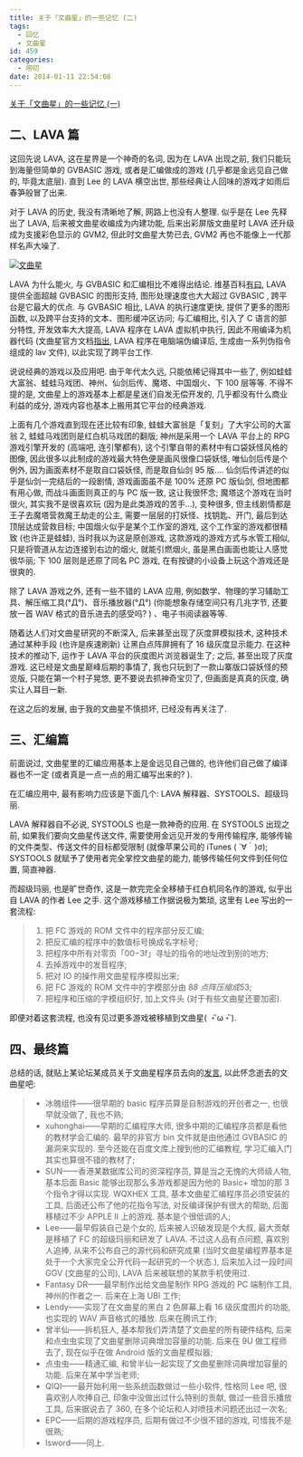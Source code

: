 ```yaml
---
title: 关于「文曲星」的一些记忆 (二)
tags:
  - 回忆
  - 文曲星
id: 459
categories:
  - 唠叨
date: 2014-01-11 22:54:08
---
```


[关于「文曲星」的一些记忆 (一)](//beamnote.com/2013/wenquxing-1/)

## 二、LAVA 篇

这回先说 LAVA, 这在星界是一个神奇的名词, 因为在 LAVA 出现之前, 我们只能玩到海量但简单的 GVBASIC 游戏, 或者是汇编做成的游戏 (几乎都是金远见自己做的, 毕竟太底层). 直到 Lee 的 LAVA 横空出世, 那些经典让人回味的游戏才如雨后春笋般冒了出来.

对于 LAVA 的历史, 我没有清晰地了解, 网路上也没有人整理. 似乎是在 Lee 先释出了 LAVA, 后来被文曲星收编成为内建功能, 后来出彩屏版文曲星时 LAVA 还升级成为支援彩色显示的 GVM2, 但此时文曲星大势已去, GVM2 再也不能像上一代那样名声大噪了.

[![文曲星](//img.beamnote.com/2014/wenquxing.png)](//img.beamnote.com/2014/wenquxing.png)<!-- more -->

LAVA 为什么能火, 与 GVBASIC 和汇编相比不难得出结论. 维基百科[有曰](http://zh.wikipedia.org/wiki/%E6%96%87%E6%9B%B2%E6%98%9F_(%E7%94%B5%E5%AD%90%E8%AF%8D%E5%85%B8)), LAVA 提供全面超越 GVBASIC 的图形支持, 图形处理速度也大大超过 GVBASIC , 跨平台是它最大的优点. 与 GVBASIC 相比, LAVA 的执行速度更快, 提供了更多的图形函数, 以及跨平台支持的文本、图形缓冲区访问; 与汇编相比, 引入了 C 语言的部分特性, 开发效率大大提高, LAVA 程序在 LAVA 虚拟机中执行, 因此不用编译为机器代码 (文曲星官方文档[指出](http://www.ggv.com.cn/faq/lava/), LAVA 程序在电脑端伪编译后, 生成由一系列伪指令组成的 lav 文件), 以此实现了跨平台工作.

说说经典的游戏以及应用吧. 由于年代太久远, 只能依稀记得其中一些了, 例如蛙蛙大富翁、蛙蛙马戏团、神州、仙剑后传、魔塔、中国烟火、下 100 层等等. 不得不提的是, 文曲星上的游戏基本上都是星迷们自发无偿开发的, 几乎都没有什么商业利益的成分, 游戏内容也基本上搬用其它平台的经典游戏.

上面有几个游戏直到现在还比较有印象, 蛙蛙大富翁是「复刻」了大宇公司的大富翁 2, 蛙蛙马戏团则是红白机马戏团的翻版; 神州是采用一个 LAVA 平台上的 RPG 游戏引擎开发的 (高端吧, 连引擎都有), 这个引擎自带的素材中有口袋妖怪风格的图像, 因此很多以此制成的游戏最大特色便是画风很像口袋妖怪, 唯仙剑后传是个例外, 因为画面素材不是取自口袋妖怪, 而是取自仙剑 95 版…. 仙剑后传讲述的似乎是仙剑一完结后的一段剧情, 游戏画面虽不是 100% 还原 PC 版仙剑, 但地图都有用心做, 而战斗画面则真正的与 PC 版一致, 这让我很怀念; 魔塔这个游戏在当时很火, 其实我不是很喜欢玩 (因为是此类游戏的苦手…), 变种很多, 但主线剧情都是王子去魔塔营救魔王劫走的公主, 需要一层层的打妖怪、找钥匙、开门, 最后到达顶层达成营救目标; 中国烟火似乎是某个工作室的游戏, 这个工作室的游戏都很精致 (也许正是蛙蛙), 当时我以为这是原创游戏, 这款游戏的游戏方式与水管工相似, 只是将管道从左边连接到右边的烟火, 就能引燃烟火, 虽是黑白画面也能让人感觉很华丽; 下 100 层则是还原了同名 PC 游戏, 在有按键的小设备上玩这个游戏还是很爽的.

除了 LAVA 游戏之外, 还有一些不错的 LAVA 应用, 例如数学、物理的学习辅助工具、解压缩工具(°Д°)、音乐播放器(°Д°) (你能想象存储空间只有几兆字节, 还要放一首 WAV 格式的音乐进去的感受吗? ) 、电子书阅读器等等.

随着达人们对文曲星研究的不断深入, 后来甚至出现了灰度屏模拟技术, 这种技术通过某种手段 (也许是疾速刷新) 让黑白点阵屏拥有了 16 级灰度显示能力. 在这种技术的推动下, 运作于 LAVA 平台的灰度图片浏览器诞生了; 之后, 甚至出现了灰度游戏. 这已经是文曲星巅峰后期的事情了, 我也只玩到了一款山寨版口袋妖怪的预览版, 只能在第一个村子晃悠, 更不要说去抓神奇宝贝了, 但画面是真真的灰度, 确实让人耳目一新.

在这之后的发展, 由于我的文曲星不慎损坏, 已经没有再关注了.

## 三、汇编篇

前面说过, 文曲星里的汇编应用基本上是金远见自己做的, 也许他们自己做了编译器也不一定 (或者真是一点一点的用汇编写出来的? ).

在汇编应用中, 最有影响力应该是下面几个: LAVA 解释器、SYSTOOLS、超级玛丽.

LAVA 解释器自不必说, SYSTOOLS 也是一款神奇的应用. 在 SYSTOOLS 出现之前, 如果我们要向文曲星传送文件, 需要使用金远见开发的专用传输程序, 能够传输的文件类型、传送文件的目标都受限制 (就像苹果公司的 iTunes ( ´∀｀)σ); SYSTOOLS 就赋予了使用者完全掌控文曲星的能力, 能够传输任何文件到任何位置, 简直神器.

而超级玛丽, 也是旷世奇作, 这是一款完完全全移植于红白机同名作的游戏, 似乎出自 LAVA 的作者 Lee 之手. 这个游戏移植工作据说极为繁琐, 这里有 Lee 写出的一套流程:

> 1. 把 FC 游戏的 ROM 文件中的程序部分反汇编;
> 2. 把反汇编的程序中的数值标号换成名字标号;
> 3. 把程序中所有对零页「$00-$3f」寻址的指令的地址改到别的地方;
> 4. 去掉游戏中的发音程序;
> 5. 把对 IO 的操作用文曲星程序模拟出来;
> 6. 把 FC 游戏的 ROM 文件中的字模部分由 8*8 点阵压缩成5*3;
> 7. 把程序和压缩的字模组织好, 加上文件头 (对于有些文曲星还要加密).

即便对着这套流程, 也没有见过更多游戏被移植到文曲星( ・ิω・ิ).

## 四、最终篇

总结的话, 就贴上某论坛某成员关于文曲星程序员去向的[发言](http://bbs.saraba1st.com/2b/forum.php?mod=redirect&amp;goto=findpost&amp;ptid=883898&amp;pid=20324029), 以此怀念逝去的文曲星吧:

> * 冰魄组件——很早期的 basic 程序员算是自制游戏的开创者之一, 也很早就没做了, 我也不熟;
> * xuhonghai——早期的汇编程序大师, 很多中期的汇编程序员都是看他的教材学会汇编的. 最早的非官方 bin 文件就是由他通过 GVBASIC 的漏洞来实现的. 至今还能在百度文库上搜到他的汇编教程, 学习汇编入门其实也算很不错的教材了;
> * SUN——香港某数据库公司的资深程序员, 算是当之无愧的大师级人物, 基本后面 Basic 能够出现那么多游戏都是因为他的 Basic+ 增加的那 3 个指令才得以实现. WQXHEX 工具, 基本文曲星汇编程序员必须安装的工具, 后面还公布了他的花指令写法, 对反编译保护有很大的帮助, 后面移植过不少 APPLE II 上的游戏. 基本是个很低调的人;
> * Lee——最早假装自己是个女的, 后来被人识破发现是个大叔, 最大贡献是移植了 FC 的超级玛丽和研发了 LAVA. 不过这人品有点问题, 喜欢别人追捧, 从来不公布自己的源代码和研究成果 (当时文曲星编程界基本是处于一个大家完全公开代码一起研究的一个状态.), 后来加入过一段时间 GGV (文曲星的公司), LAVA 后来被联想的某款手机使用过.
> * Fantasy DR——最早制作出给文曲星制作 RPG 游戏的 PC 端制作工具, 神州的作者之一. 后来在上海 UBI 工作;
> * Lendy——实现了在文曲星的黑白 2 色屏幕上看 16 级灰度图片的功能, 也实现的 WAV 声音格式的播放. 后来在腾讯工作;
> * 曾半仙——拆机狂人, 基本帮我们弄清楚了文曲星的所有硬件结构, 后来和点虫虫实现了文曲星删除词典增加容量的功能. 后来在 9U 做工程师去了, 现在似乎在做 Android 版的文曲星模拟器;
> * 点虫虫——精通汇编, 和曾半仙一起实现了文曲星删除词典增加容量的功能. 后来在某中学当老师;
> * QIQI——最开始利用一些系统函数做过一些小软件, 性格同 Lee 吧, 很喜欢别人吹捧自己, 印象中没做出过什么特别的贡献, 做过一些音乐播放工具, 后来据说去了 360, 在多个论坛和人对喷技术问题还出过一次名;
> * EPC——后期的游戏程序员, 后期有做过不少很不错的游戏, 可惜我不是很熟;
> * Isword——同上.

